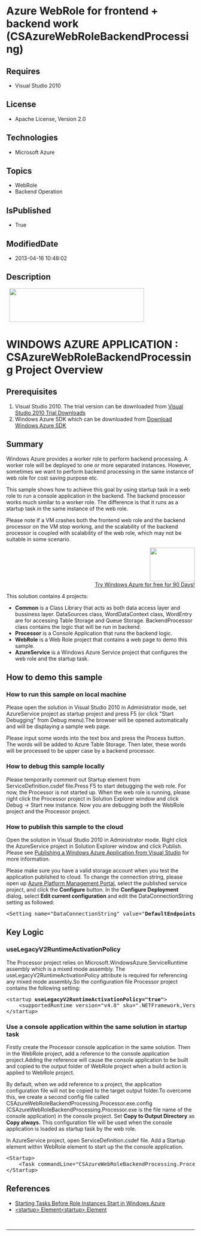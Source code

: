 # Azure WebRole for frontend + backend work (CSAzureWebRoleBackendProcessing)
## Requires
* Visual Studio 2010
## License
* Apache License, Version 2.0
## Technologies
* Microsoft Azure
## Topics
* WebRole
* Backend Operation
## IsPublished
* True
## ModifiedDate
* 2013-04-16 10:48:02
## Description

<p style="font-family:Courier New">&nbsp;<a href="http://www.microsoft.com/click/services/Redirect2.ashx?CR_CC=200144420" target="_blank"><img id="79969" src="http://i1.code.msdn.s-msft.com/csazurebingmaps-bab92df1/image/file/79969/1/120x90_azure_web_en_us.jpg" alt="" width="360" height="90"></a></p>
<h1>WINDOWS AZURE APPLICATION : CSAzureWebRoleBackendProcessing Project Overview</h1>
<h2>Prerequisites</h2>
<ol>
<li>Visual Studio 2010. The trial version can be downloaded from <a href="http://www.microsoft.com/visualstudio/en-us/try">
Visual Studio 2010 Trial Downloads</a> </li><li>Windows Azure SDK which can be downloaded from <a href="http://www.microsoft.com/windowsazure/sdk/">
Download Windows Azure SDK</a> </li></ol>
<h2>Summary</h2>
<p>Windows Azure provides a worker role to perform backend processing. A worker role will be deployed to one or more separated instances. However, sometimes we want to perform backend processing in the same instance of web role for cost saving purpose etc.</p>
<p>This sample shows how to achieve this goal by using startup task in a web role to run a console application in the backend. The backend processor works much similar to a worker role. The difference is that it runs as a startup task in the same instance of
 the web role.</p>
<p>Please note if a VM crashes both the frontend web role and the backend processor on the VM stop working, and the scalability of the backend processor is coupled with scalability of the web role, which may not be suitable in some scenario.</p>
<div align="right">
<p><a href="http://www.microsoft.com/click/services/Redirect2.ashx?CR_CC=200144420"><span style="color:windowtext; text-decoration:none"><span><img src="http://code.msdn.microsoft.com/site/view/file/67654/1/image.png" alt="" width="120" height="90" align="middle">
</span></span></a><br>
<a href="http://www.microsoft.com/click/services/Redirect2.ashx?CR_CC=200144420">Try Windows Azure for free for 90 Days!</a></p>
</div>
<p>This solution contains 4 projects:</p>
<ul>
<li><strong>Common</strong> is a Class Library that acts as both data access layer and bussiness layer. DataSources class, WordDataContext class, WordEntry are for accessing Table Storage and Queue Storage. BackendProcessor class contains the logic that will
 be run in backend. </li><li><strong>Processor</strong> is a Console Application that runs the backend logic.
</li><li><strong>WebRole</strong> is a Web Role project that contains a web page to demo this sample.
</li><li><strong>AzureService</strong> is a Windows Azure Service project that configures the web role and the startup task.
</li></ul>
<h2>How to demo this sample</h2>
<h3>How to run this sample on local machine</h3>
<p>Please open the solution in Visual Studio 2010 in Administrator mode, set AzureService project as startup project and press F5 (or click &quot;Start Debugging&quot; from Debug menu).The browser will be opened automatically and will be displaying a sample web page.</p>
<p>Please input some words into the text box and press the Process button. The words will be added to Azure Table Storage. Then later, these words will be processed to be upper case by a backend processor.</p>
<h3>How to debug this sample locally</h3>
<p>Please temporarily comment out Startup element from ServiceDefinition.csdef file.Press F5 to start debugging the web role. For now, the Processor is not started up. When the web role is running, please right click the Processor project in Solution Explorer
 window and click Debug -&gt; Start new instance. Now you are debugging both the WebRole project and the Processor project.</p>
<h3>How to publish this sample to the cloud</h3>
<p>Open the solution in Visual Studio 2010 in Administrator mode. Right click the AzureService project in Solution Explorer window and click Publish. Please see
<a href="http://msdn.microsoft.com/en-us/library/ee460772.aspx">Publishing a Windows Azure Application from Visual Studio</a> for more information.</p>
<p>Please make sure you have a valid storage account when you test the application published to cloud. To change the connection string, please open up
<a href="https://windows.azure.com/">Azure Platform Management Portal</a>, select the published service project, and click the
<strong>Configure</strong> button. In the <strong>Configure Deployment</strong> dialog, select
<strong>Edit current configuration</strong> and edit the DataConnectionString setting as followed:</p>
<pre>&lt;Setting name=&quot;DataConnectionString&quot; value=&quot;<strong>DefaultEndpointsProtocol=https;AccountName=[YourAccountName];AccountKey=[YourAccountKey]</strong>&quot; /&gt;
</pre>
<h2>Key Logic</h2>
<h3>useLegacyV2RuntimeActivationPolicy</h3>
<p>The Processor project relies on Microsoft.WindowsAzure.ServiceRuntime assembly which is a mixed mode assembly. The useLegacyV2RuntimeActivationPolicy attribute is required for referencing any mixed mode assembly.So the configuration file Processor project
 contains the following setting:</p>
<pre>&lt;startup <strong>useLegacyV2RuntimeActivationPolicy=&quot;true&quot;</strong>&gt;
    &lt;supportedRuntime version=&quot;v4.0&quot; sku=&quot;.NETFramework,Version=v4.0&quot;/&gt;
&lt;/startup&gt;
</pre>
<h3>Use a console application within the same solution in startup task</h3>
<p>Firstly create the Processor console application in the same solution. Then in the WebRole project, add a reference to the console application project.Adding the reference will cause the console application to be built and copied to the output folder of
 WebRole project when a build action is applied to WebRole project.</p>
<p>By default, when we add reference to a project, the application configuration file will not be copied to the target output folder.To overcome this, we create a second config file called CSAzureWebRoleBackendProcessing.Processor.exe.config (CSAzureWebRoleBackendProcessing.Processor.exe
 is the file name of the console application) in the console project. Set <strong>
Copy to Output Directory</strong> as <strong>Copy always.</strong> This configuration file will be used when the console application is loaded as startup task by the web role.</p>
<p>In AzureService project, open ServiceDefinition.csdef file. Add a Startup element within WebRole element to start up the the console application.</p>
<pre>&lt;Startup&gt;
    &lt;Task commandLine=&quot;CSAzureWebRoleBackendProcessing.Processor.exe&quot; executionContext=&quot;elevated&quot; taskType=&quot;background&quot; /&gt;
&lt;/Startup&gt;
</pre>
<h2>References</h2>
<ul>
<li><a href="http://msdn.microsoft.com/en-us/library/hh180155.aspx">Starting Tasks Before Role Instances Start in Windows Azure</a>
</li><li><a href="http://msdn.microsoft.com/en-us/library/bbx34a2h.aspx">&lt;startup&gt; Element&lt;startup&gt; Element</a>
</li></ul>
<p>&nbsp;</p>
<hr>
<p><a href="http://go.microsoft.com/?linkid=9759640" style="margin-top:3px"><img src="http://bit.ly/onecodelogo" alt="">
</a></p>
